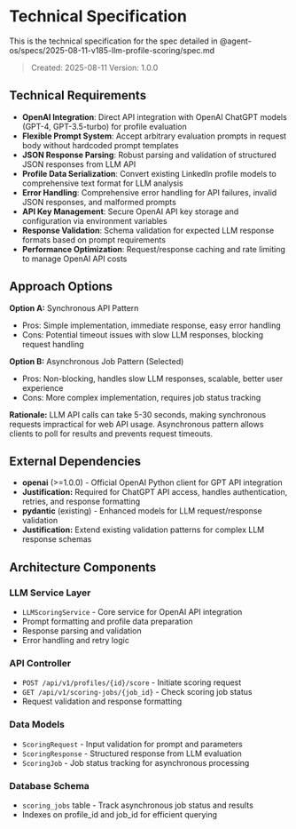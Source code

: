 # Technical Specification

This is the technical specification for the spec detailed in @agent-os/specs/2025-08-11-v185-llm-profile-scoring/spec.md

> Created: 2025-08-11
> Version: 1.0.0

## Technical Requirements

- **OpenAI Integration**: Direct API integration with OpenAI ChatGPT models (GPT-4, GPT-3.5-turbo) for profile evaluation
- **Flexible Prompt System**: Accept arbitrary evaluation prompts in request body without hardcoded prompt templates
- **JSON Response Parsing**: Robust parsing and validation of structured JSON responses from LLM API
- **Profile Data Serialization**: Convert existing LinkedIn profile models to comprehensive text format for LLM analysis
- **Error Handling**: Comprehensive error handling for API failures, invalid JSON responses, and malformed prompts
- **API Key Management**: Secure OpenAI API key storage and configuration via environment variables
- **Response Validation**: Schema validation for expected LLM response formats based on prompt requirements
- **Performance Optimization**: Request/response caching and rate limiting to manage OpenAI API costs

## Approach Options

**Option A:** Synchronous API Pattern
- Pros: Simple implementation, immediate response, easy error handling
- Cons: Potential timeout issues with slow LLM responses, blocking request handling

**Option B:** Asynchronous Job Pattern (Selected)
- Pros: Non-blocking, handles slow LLM responses, scalable, better user experience
- Cons: More complex implementation, requires job status tracking

**Rationale:** LLM API calls can take 5-30 seconds, making synchronous requests impractical for web API usage. Asynchronous pattern allows clients to poll for results and prevents request timeouts.

## External Dependencies

- **openai** (>=1.0.0) - Official OpenAI Python client for GPT API integration
- **Justification:** Required for ChatGPT API access, handles authentication, retries, and response formatting
- **pydantic** (existing) - Enhanced models for LLM request/response validation
- **Justification:** Extend existing validation patterns for complex LLM response schemas

## Architecture Components

### LLM Service Layer
- `LLMScoringService` - Core service for OpenAI API integration
- Prompt formatting and profile data preparation  
- Response parsing and validation
- Error handling and retry logic

### API Controller
- `POST /api/v1/profiles/{id}/score` - Initiate scoring request
- `GET /api/v1/scoring-jobs/{job_id}` - Check scoring job status
- Request validation and response formatting

### Data Models
- `ScoringRequest` - Input validation for prompt and parameters
- `ScoringResponse` - Structured response from LLM evaluation
- `ScoringJob` - Job status tracking for asynchronous processing

### Database Schema
- `scoring_jobs` table - Track asynchronous job status and results
- Indexes on profile_id and job_id for efficient querying
